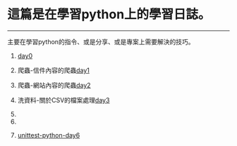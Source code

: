 # 這篇是在學習python上的學習日誌。
------
主要在學習python的指令、或是分享、或是專案上需要解決的技巧。

1. [day0]()

2. 爬蟲-信件內容的爬蟲[day1](https://github.com/fogdingding/python-tutorial/tree/master/Day01)

3. 爬蟲-網站內容的爬蟲[day2](https://github.com/fogdingding/python-tutorial/blob/master/Day02)

4. 洗資料-關於CSV的檔案處理[day3](https://github.com/fogdingding/python-tutorial/blob/master/Day03)

5. 

6. 

7. [unittest-python-day6](https://github.com/fogdingding/python-tutorial/tree/master/Day06)
